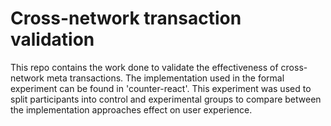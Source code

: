 # Cross-network transaction validation
This repo contains the work done to validate the effectiveness of cross-network meta transactions. The implementation used in the formal experiment can be found in 'counter-react'. This experiment was used to split participants into control and experimental groups to compare between the implementation approaches effect on user experience.
